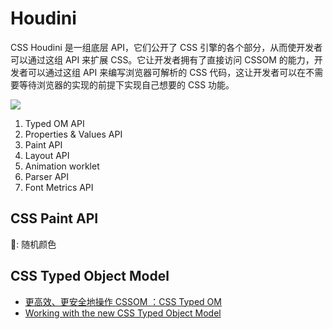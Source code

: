 # Houdini

CSS Houdini 是一组底层 API，它们公开了 CSS 引擎的各个部分，从而使开发者可以通过这组 API 来扩展 CSS。它让开发者拥有了直接访问 CSSOM 的能力，开发者可以通过这组 API 来编写浏览器可解析的 CSS 代码，这让开发者可以在不需要等待浏览器的实现的前提下实现自己想要的 CSS 功能。

![](https://www.qed42.com/sites/default/files/inline-images/4_3.png)

1. Typed OM API
2. Properties & Values API
3. Paint API
4. Layout API
5. Animation worklet
6. Parser API
7. Font Metrics API

## CSS Paint API

🌰: 随机颜色

<vuep template="#houdini-paint"></vuep>

<script v-pre type="text/x-template" id="houdini-paint">
<style>
  .houdini-paint {
    height: 300px;
    width: 100%;
    --w: 50;
    --h: 50;
    --spacing: 10;
    background-image: paint(randomcolor);
  }
</style>
<template>
  <div class="houdini-paint"></div>
</template>
<script>
export default {
  mounted() {
    let blobURL = URL.createObjectURL(
      new Blob(
        [
          `(function() {
            class RandomColorPainter {
                // 可以获取的css属性，先写在这里
                // 我这里定义宽高和间隔，从css获取
                static get inputProperties() {
                  return ['--w', '--h', '--spacing'];
                }

                paint(ctx, PaintSize, props) {
                    const w = props.get('--w') && +props.get('--w')[0].trim() || 30;
                    const h = props.get('--h') && +props.get('--h')[0].trim() || 30;
                    const spacing = +props.get('--spacing')[0].trim() || 10;

                    for (let x = 0; x < PaintSize.width / w; x++) {
                        for (let y = 0; y < PaintSize.height / h; y++) {
                            ctx.fillStyle = "#"+Math.random().toString(16).slice(2, 8)
                            ctx.beginPath();
                            ctx.rect(x * (w + spacing), y * (h + spacing), w, h);
                            ctx.fill();
                        }
                    }
                }
            }
            registerPaint('randomcolor', RandomColorPainter);
          })()`
        ],
        { type: 'application/javascript' }
      )
    )
    CSS.paintWorklet.addModule(blobURL)

}
}
</script>

</script>

## CSS Typed Object Model

- [更高效、更安全地操作 CSSOM ：CSS Typed OM](https://juejin.im/post/5bc712245188255c352d8c5a)
- [Working with the new CSS Typed Object Model](https://developers.google.com/web/updates/2018/03/cssom)

<vuep template="#houdini-typedom"></vuep>

<script v-pre type="text/x-template" id="houdini-typedom">
<style>
  .houdini-typedom {
    background: linear-gradient(to right, #2c3e50, #4ca1af);
  }
</style>
<template>
  <div class="houdini-typedom" id="houdini-typedom"></div>
</template>
<script>
export default {
  mounted() {
    const box = document.querySelector('#houdini-typedom')
    box.attributeStyleMap.set('width', CSS.px(200))
    box.attributeStyleMap.set('height', CSS.px(200))

    const x = box.computedStyleMap().get('width')
    box.attributeStyleMap.set('transform', new CSSTranslate(x, CSS.px(0)))

}
}
</script>
</script>

